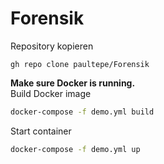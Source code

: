 # Forensik

Repository kopieren
```git
gh repo clone paultepe/Forensik 
```

<b>Make sure Docker is running.</b><br>
Build Docker image
```bash
docker-compose -f demo.yml build
```

Start container
```bash
docker-compose -f demo.yml up
```
